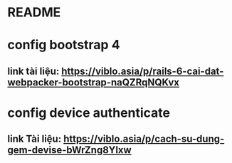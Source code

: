 # README

# config bootstrap 4
  ## link tài liệu: https://viblo.asia/p/rails-6-cai-dat-webpacker-bootstrap-naQZRqNQKvx

# config device authenticate
  ## link Tài liệu: https://viblo.asia/p/cach-su-dung-gem-devise-bWrZng8Ylxw
